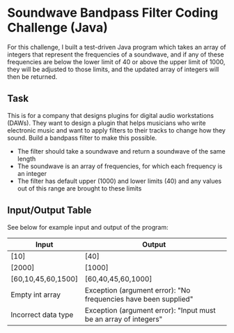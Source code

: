 # Soundwave Bandpass Filter Coding Challenge (Java)
For this challenge, I built a test-driven Java program which takes an array of integers that represent the frequencies of a soundwave, and if any of these frequencies are below the lower limit of 40 or above the upper limit of 1000, they will be adjusted to those limits, and the updated array of integers will then be returned.


## Task
This is for a company that designs plugins for digital audio workstations (DAWs). They want to design a plugin that helps musicians who write electronic music and want to apply filters to their tracks to change how they sound. Build a bandpass filter to make this possible.
- The filter should take a soundwave and return a soundwave of the same length
- The soundwave is an array of frequencies, for which each frequency is an integer
- The filter has default upper (1000) and lower limits (40) and any values out of this range are brought to these limits


## Input/Output Table
See below for example input and output of the program:

__Input__               |   __Output__
------------------------|--------------------------------------------
[10]                    |  [40]  
[2000]                  |  [1000]
[60,10,45,60,1500]      |  [60,40,45,60,1000]
Empty int array         |  Exception (argument error): "No frequencies have been supplied"
Incorrect data type     |  Exception (argument error): "Input must be an array of integers"
